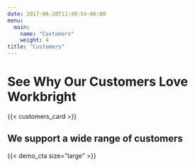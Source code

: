 ```yaml
---
date: 2017-06-20T11:49:54-06:00
menu:
  main:
    name: "Customers"
    weight: 4
title: "Customers"
---
```


# See Why Our Customers Love Workbright

{{< customers_card >}}

## We support a wide range of customers

{{< demo_cta size="large" >}}